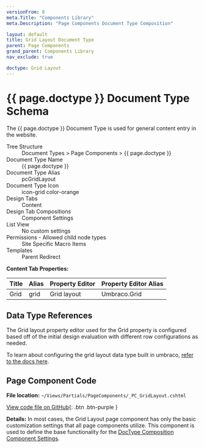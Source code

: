 ```yaml
---
versionFrom: 8
meta.Title: "Components Library"
meta.Description: "Page Components Document Type Composition"

layout: default
title: Grid Layout Document Type
parent: Page Components
grand_parent: Components Library
nav_exclude: true

doctype: Grid Layout
---
```


# {{ page.doctype }} Document Type Schema

The {{ page.doctype }} Document Type is used for general content entry in the website. 

<dl>
    <dt>Tree Structure</dt> <dd>Document Types > Page Components > {{ page.doctype }}</dd>
    <dt>Document Type Name</dt> <dd>{{ page.doctype }}</dd>
    <dt>Document Type Alias</dt> <dd>pcGridLayout</dd>
    <dt>Document Type Icon</dt> <dd>icon-grid color-orange</dd>
    <dt>Design Tabs</dt> <dd>Content</dd>
    <dt>Design Tab Compositions</dt> <dd>Component Settings</dd>
    <dt>List View</dt> <dd>No custom settings</dd>
    <dt>Permissions - Allowed child node types</dt> <dd>Site Specific Macro Items</dd>
    <dt>Templates</dt> <dd>Parent Redirect</dd>
</dl>

**Content Tab Properties:**

| Title | Alias | Property Editor | Property Editor Alias |
|-------|-------|---------------|-------------|
| Grid | grid | Grid layout | Umbraco.Grid |

## Data Type References

The Grid layout property editor used for the Grid property is configured based off of the initial design evaluation with different row configurations as needed.

To learn about configuring the grid layout data type built in umbraco, [refer to the docs here](https://our.umbraco.com/documentation/getting-started/backoffice/property-editors/built-in-property-editors/grid-layout/Configuring-The-Grid-Layout-Datatype).

## Page Component Code

**File location:** `~/Views/Partials/PageComponents/_PC_GridLayout.cshtml`

[View code file on GitHub](https://github.com/bkclerke/MyUmbDocs/blob/master/Components-Library/v8/files/Views/Partials/PageComponents/_PC_GridLayout.cshtml){: .btn .btn-purple }

**Details:**
In most cases, the Grid Layout page component has only the basic customization settings that all page components utilize. This component is used to define the base functionality for the [DocType Composition Component Settings](/MyUmbDocs/Starterkit-Package/v8/doctypes/Doctype-Comp-Settings-Schema.md).